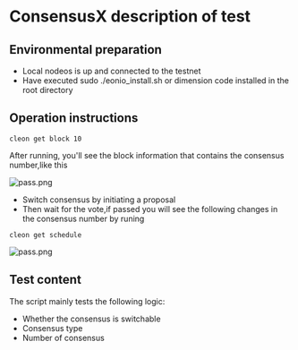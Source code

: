 # ConsensusX description of test


## Environmental preparation

- Local nodeos is up and connected to the testnet
- Have executed sudo ./eonio_install.sh or dimension code installed in the root directory

## Operation instructions

```shell
cleon get block 10
```

After running, you'll see the block information that contains the consensus number,like this


![pass.png](https://github.com/dimensionofficial/C.H.A.O.S.-Framework/blob/master/2-ConsensusX/SITtest/2.png)


- Switch consensus by initiating a proposal
- Then wait for the vote,if passed you will see the following changes in the consensus number by runing
```shell 
cleon get schedule
```

![pass.png](https://github.com/dimensionofficial/C.H.A.O.S.-Framework/blob/master/2-ConsensusX/SITtest/1.png)

## Test content

The script mainly tests the following logic:

- Whether the consensus is switchable
- Consensus type
- Number of consensus
